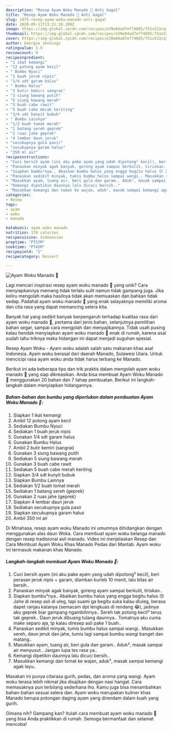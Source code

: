 ```yaml
---
description: "Resep Ayam Woku Manado 🐥 Anti Gagal"
title: "Resep Ayam Woku Manado 🐥 Anti Gagal"
slug: 1875-resep-ayam-woku-manado-anti-gagal
date: 2020-09-11T13:21:28.209Z
image: https://img-global.cpcdn.com/recipes/e39e84ad7ef74885/751x532cq70/ayam-woku-manado-🐥-foto-resep-utama.jpg
thumbnail: https://img-global.cpcdn.com/recipes/e39e84ad7ef74885/751x532cq70/ayam-woku-manado-🐥-foto-resep-utama.jpg
cover: https://img-global.cpcdn.com/recipes/e39e84ad7ef74885/751x532cq70/ayam-woku-manado-🐥-foto-resep-utama.jpg
author: Georgie Jennings
ratingvalue: 3.9
reviewcount: 9
recipeingredient:
- "1 ikat kemangi"
- "12 potong ayam kecil"
- " Bumbu Nyuci"
- "1 buah jeruk nipis"
- "1/4 sdt garam halus"
- " Bumbu Halus"
- "2 butir kemiri sangrai"
- "3 siung bawang putih"
- "5 siung bawang merah"
- "3 buah cabe rawit"
- "5 buah cabe merah keriting"
- "3/4 sdt kunyit bubuk"
- " Bumbu Lainnya"
- "1/2 buah tomat merah"
- "1 batang sereh geprek"
- "2 ruas jahe geprek"
- "4 lembar daun jeruk"
- "secukupnya gula pasir"
- "secukupnya garam halus"
- "350 ml air"
recipeinstructions:
- "Cuci bersih ayam (ini aku pake ayam yang udah dipotong² kecil), beri perasan jeruk nipis + garam, diamkan kurleb 10 menit, lalu bilas air bersih.."
- "Panaskan minyak agak banyak, goreng ayam sampai berkulit, tiriskan.."
- "Siapkan bumbu²nya.. Abaikan bumbu halus yang engga begitu halus 😚 Jahe di resep asli di uleg, tapi suami ga begitu suka kalau diuleg, berasa dapet ranjau katanya (semacam dpt lengkuas di rendang 😂), jadinya aku geprek biar gampang ngambilinnya.. Sereh tak potong kecil² terus tak geprek.. Daun jeruk dibuang tulang daunnya.. Tomatnya aku cuma make separo aja, tp kalau diresep asli pake 1 buah.."
- "Panaskan sedikit minyak, tumis bumbu halus sampai wangi.. Masukkan sereh, daun jeruk dan jahe, tumis lagi sampai bumbu wangi banget dan matang.."
- "Masukkan ayam, tuang air, beri gula dan garam.. Aduk², masak sampai air menyusut.. Jangan lupa tes rasa ya.."
- "Kemangi dipetikin daunnya lalu dicuci bersih.."
- "Masukkan kemangi dan tomat ke wajan, aduk², masak sampai kemangi agak layu.."
categories:
- Resep
tags:
- ayam
- woku
- manado

katakunci: ayam woku manado 
nutrition: 170 calories
recipecuisine: Indonesian
preptime: "PT37M"
cooktime: "PT45M"
recipeyield: "1"
recipecategory: Dessert

---
```



![Ayam Woku Manado 🐥](https://img-global.cpcdn.com/recipes/e39e84ad7ef74885/751x532cq70/ayam-woku-manado-🐥-foto-resep-utama.jpg)

Lagi mencari inspirasi resep ayam woku manado 🐥 yang unik? Cara menyiapkannya memang tidak terlalu sulit namun tidak gampang juga. Jika keliru mengolah maka hasilnya tidak akan memuaskan dan bahkan tidak sedap. Padahal ayam woku manado 🐥 yang enak selayaknya memiliki aroma dan cita rasa yang dapat memancing selera kita.

Banyak hal yang sedikit banyak berpengaruh terhadap kualitas rasa dari ayam woku manado 🐥, pertama dari jenis bahan, selanjutnya pemilihan bahan segar, sampai cara mengolah dan menyajikannya. Tidak usah pusing kalau hendak menyiapkan ayam woku manado 🐥 enak di rumah, karena asal sudah tahu triknya maka hidangan ini dapat menjadi suguhan spesial.

Resep Ayam Woku - Ayam woku adalah salah satu makanan khas asal Indonesia. Ayam woku berasal dari daerah Manado, Sulawesi Utara. Untuk mencicipi rasa ayam woku anda tidak harus terbang ke Manado.


Berikut ini ada beberapa tips dan trik praktis dalam mengolah ayam woku manado 🐥 yang siap dikreasikan. Anda bisa membuat Ayam Woku Manado 🐥 menggunakan 20 bahan dan 7 tahap pembuatan. Berikut ini langkah-langkah dalam menyiapkan hidangannya.

<!--inarticleads1-->

##### Bahan-bahan dan bumbu yang diperlukan dalam pembuatan Ayam Woku Manado 🐥:

1. Siapkan 1 ikat kemangi
1. Ambil 12 potong ayam kecil
1. Sediakan  Bumbu Nyuci
1. Sediakan 1 buah jeruk nipis
1. Gunakan 1/4 sdt garam halus
1. Gunakan  Bumbu Halus
1. Ambil 2 butir kemiri (sangrai)
1. Gunakan 3 siung bawang putih
1. Sediakan 5 siung bawang merah
1. Gunakan 3 buah cabe rawit
1. Sediakan 5 buah cabe merah keriting
1. Siapkan 3/4 sdt kunyit bubuk
1. Siapkan  Bumbu Lainnya
1. Sediakan 1/2 buah tomat merah
1. Sediakan 1 batang sereh (geprek)
1. Gunakan 2 ruas jahe (geprek)
1. Siapkan 4 lembar daun jeruk
1. Sediakan secukupnya gula pasir
1. Siapkan secukupnya garam halus
1. Ambil 350 ml air


Di Minahasa, resep ayam woku Manado ini umumnya dihidangkan dengan menggunakan alas daun Woka. Cara membuat ayam woku belanga manado dengan resep tradisional asli manado. Video ini menjelaskan Resep dan Cara Membuat Ayam Woku Khas Manado Pedas dan Mantab. Ayam woku ini termasuk makanan khas Manado. 

<!--inarticleads2-->

##### Langkah-langkah membuat Ayam Woku Manado 🐥:

1. Cuci bersih ayam (ini aku pake ayam yang udah dipotong² kecil), beri perasan jeruk nipis + garam, diamkan kurleb 10 menit, lalu bilas air bersih..
1. Panaskan minyak agak banyak, goreng ayam sampai berkulit, tiriskan..
1. Siapkan bumbu²nya.. Abaikan bumbu halus yang engga begitu halus 😚 Jahe di resep asli di uleg, tapi suami ga begitu suka kalau diuleg, berasa dapet ranjau katanya (semacam dpt lengkuas di rendang 😂), jadinya aku geprek biar gampang ngambilinnya.. Sereh tak potong kecil² terus tak geprek.. Daun jeruk dibuang tulang daunnya.. Tomatnya aku cuma make separo aja, tp kalau diresep asli pake 1 buah..
1. Panaskan sedikit minyak, tumis bumbu halus sampai wangi.. Masukkan sereh, daun jeruk dan jahe, tumis lagi sampai bumbu wangi banget dan matang..
1. Masukkan ayam, tuang air, beri gula dan garam.. Aduk², masak sampai air menyusut.. Jangan lupa tes rasa ya..
1. Kemangi dipetikin daunnya lalu dicuci bersih..
1. Masukkan kemangi dan tomat ke wajan, aduk², masak sampai kemangi agak layu..


Masakan ini punya citarasa gurih, pedas, dan aroma yang wangi. Ayam woku terasa lebih nikmat jika disajikan dengan nasi hangat. Cara memasaknya pun terbilang sederhana lho. Kamu juga bisa menambahkan bahan-bahan sesuai selera dan. Ayam woku merupakan kuliner khas Manado berupa potongan daging ayam yang direndam dalam kuah yang gurih. 

Gimana nih? Gampang kan? Itulah cara membuat ayam woku manado 🐥 yang bisa Anda praktikkan di rumah. Semoga bermanfaat dan selamat mencoba!
